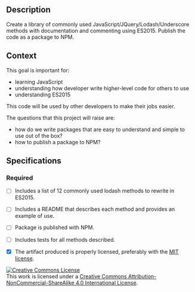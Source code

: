 ## Description

Create a library of commonly used JavaScript/JQuery/Lodash/Underscore methods with documentation and commenting using ES2015. Publish the code as a package to NPM.
## Context

This goal is important for:
- learning JavaScript
- understanding how developer write higher-level code for others to use
- understanding ES2015

This code will be used by other developers to make their jobs easier.

The questions that this project will raise are:
- how do we write packages that are easy to understand and simple to use out of the box?
- how to publish a package to NPM?
## Specifications

### Required
- [ ] Includes a list of 12 commonly used lodash methods to rewrite in ES2015.
- [ ] Includes a README that describes each method and provides an example of use.
- [ ] Package is published with NPM.
- [ ] Includes tests for all methods described.
- [x] The artifact produced is properly licensed, preferably with the [MIT license](https://opensource.org/licenses/MIT).


<!-- LICENSE -->

<a rel="license" href="http://creativecommons.org/licenses/by-nc-sa/4.0/"><img alt="Creative Commons License" style="border-width:0" src="https://i.creativecommons.org/l/by-nc-sa/4.0/80x15.png" /></a>
<br />This work is licensed under a <a rel="license" href="http://creativecommons.org/licenses/by-nc-sa/4.0/">Creative Commons Attribution-NonCommercial-ShareAlike 4.0 International License</a>.
